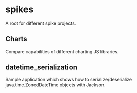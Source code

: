 # spikes

A root for different spike projects.

## Charts
Compare capabilities of different charting JS libraries.

## datetime_serialization
Sample application which shows how to serialize/deserialize 
java.time.ZonedDateTime objects with Jackson.